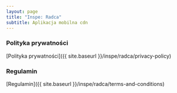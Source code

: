 ```yaml
---
layout: page
title: "Inspe: Radca"
subtitle: Aplikacja mobilna cdn
---
```



### Polityka prywatności

[Polityka prywatności]({{ site.baseurl }}/inspe/radca/privacy-policy)

### Regulamin

[Regulamin]({{ site.baseurl }}/inspe/radca/terms-and-conditions)